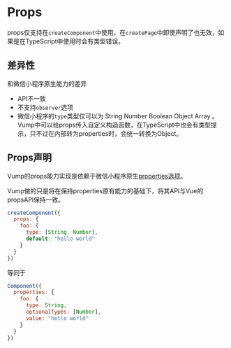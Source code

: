 # Props

props仅支持在`createComponent`中使用，在`createPage`中即使声明了也无效，如果是在TypeScript中使用时会有类型错误。

## 差异性

和微信小程序原生能力的差异
- API不一致
- 不支持`observer`选项
- 微信小程序的`type`类型仅可以为 String Number Boolean Object Array 。Vump中可以给props传入自定义构造函数，在TypeScript中也会有类型提示，只不过在内部转为properties时，会统一转换为Object。


## Props声明

Vump的props能力实现是依赖于微信小程序原生[properties选项](https://developers.weixin.qq.com/miniprogram/dev/reference/api/Component.html)。

Vump做的只是将在保持properties原有能力的基础下，将其API与Vue的propsAPI保持一致。

``` js
createComponent({
  props: {
    foo: {
      type: [String, Number],
      default: "hello world"
    }
  }
})
```

等同于

``` js
Component({
  properties: {
    foo: {
      type: String,
      optionalTypes: [Number],
      value: "hello world"
    }
  }
})

```
